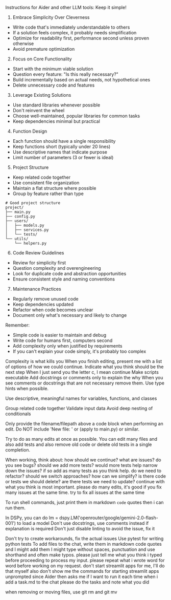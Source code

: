 Instructions for Aider and other LLM tools:
Keep it simple!

1. Embrace Simplicity Over Cleverness
- Write code that's immediately understandable to others
- If a solution feels complex, it probably needs simplification
- Optimize for readability first, performance second unless proven otherwise
- Avoid premature optimization

2. Focus on Core Functionality
- Start with the minimum viable solution
- Question every feature: "Is this really necessary?"
- Build incrementally based on actual needs, not hypothetical ones
- Delete unnecessary code and features

3. Leverage Existing Solutions
- Use standard libraries whenever possible
- Don't reinvent the wheel
- Choose well-maintained, popular libraries for common tasks
- Keep dependencies minimal but practical

4. Function Design
- Each function should have a single responsibility
- Keep functions short (typically under 20 lines)
- Use descriptive names that indicate purpose
- Limit number of parameters (3 or fewer is ideal)

5. Project Structure
- Keep related code together
- Use consistent file organization
- Maintain a flat structure where possible
- Group by feature rather than type

```plaintext
# Good project structure
project/
├── main.py
├── config.py
├── users/
│   ├── models.py
│   ├── services.py
│   └── tests/
└── utils/
    └── helpers.py
```

6. Code Review Guidelines
- Review for simplicity first
- Question complexity and overengineering
- Look for duplicate code and abstraction opportunities
- Ensure consistent style and naming conventions

7. Maintenance Practices
- Regularly remove unused code
- Keep dependencies updated
- Refactor when code becomes unclear
- Document only what's necessary and likely to change

Remember:
- Simple code is easier to maintain and debug
- Write code for humans first, computers second
- Add complexity only when justified by requirements
- If you can't explain your code simply, it's probably too complex


Complexity is what kills you
When you finish editing, present me with a list of options of how we could continue. Indicate what you think should be the next step
When I just send you the letter c, I mean continue
Make scripts executable
Add docstrings or comments only to explain the why 
When you see comments or docstrings that are not necessary remove them.
Use type hints when possible.

Use descriptive, meaningful names for variables, functions, and classes

Group related code together
Validate input data
Avoid deep nesting of conditionals

Only provide the filename/filepath above a code block when performing an edit.
Do NOT include 'New file: ' or (apply to main.py) or similar.

Try to do as many edits at once as possible. 
You can edit many files and also add tests and also remove old code or delete old tests in a single completion.


When working, think about:
how should we continue? what are issues? do you see bugs? should we add more tests? would more tests help narrow down the issues? if so add as many tests as you think help. do we need to refactor? should we switch approaches? how can we simplify? is there code or tests we should delete? are there tests we need to update? continue with what you think is most important. please do many edits, it's good if you fix many issues at the same time. try to fix all issues at the same time  

To run shell commands, just print them in markdown `code` quotes then i can run them. 

In DSPy, you can do lm = dspy.LM('openrouter/google/gemini-2.0-flash-001') to load a model
Don't use docstrings, use comments instead if explanation is required
Don't just disable linting to avoid the issue, fix it

Don't try to create workarounds, fix the actual issues
Use pytest for writing python tests 
To add files to the chat, write them in markdown code quotes and I might add them 
I might type without spaces, punctuation and use shorthand and often make typos. please just tell me what you think i typed before proceeding to process my input. please repeat what i wrote word for word before working on my request.
don't start streamlit apps for me, I'll do that myself
also don't show me the commands for starting streamlit apps unprompted since Aider then asks me if I want to run it each time
when i add a task.md to the chat please do the tasks and note what you did

when removing or moving files, use git rm and git mv
